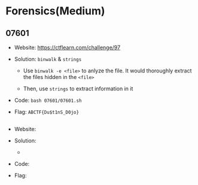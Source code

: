# Forensics(Medium)

## 07601

* Website: https://ctflearn.com/challenge/97

* Solution: ```binwalk``` & ```strings```

    * Use ```binwalk -e <file>``` to anlyze the file. It would thoroughly extract the files hidden in the ```<file>```

    * Then, use ```strings``` to extract information in it 

* Code: ```bash 07601/07601.sh```

* Flag: ```ABCTF{Du$t1nS_D0jo}```



## 

* Website: 

* Solution: 

    * 

* Code: 

* Flag: 

